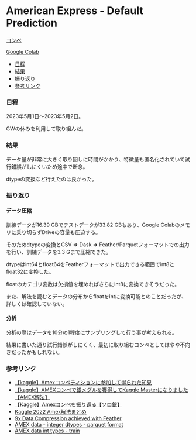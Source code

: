 # American Express - Default Prediction

[コンペ](https://www.kaggle.com/competitions/amex-default-prediction)

[Google Colab](https://colab.research.google.com/drive/1SLBV97-P9iZ7BKbylzvydTgumnxU-_qj)

- [日程](#日程)
- [結果](#結果)
- [振り返り](#振り返り)
- [参考リンク](#参考リンク)

### 日程

2023年5月1日〜2023年5月2日。

GWの休みを利用して取り組んだ。

### 結果

データ量が非常に大きく取り回しに時間がかかり、特徴量も匿名化されていて試行錯誤がしにくいため途中で断念。

dtypeの変換など行えたのは良かった。

### 振り返り

#### データ圧縮

訓練データが16.39 GBでテストデータが33.82 GBもあり、Google Colabのメモリに乗り切らずDriveの容量も圧迫する。

そのためdtypeの変換とCSV ⇒ Dask ⇒ Feather/Parquetフォーマットでの出力を行い、訓練データを3.3 Gまで圧縮できた。

dtypeはint64とfloat64をFeatherフォーマットで出力できる範囲でint8とfloat32に変換した。

floatのカテゴリ変数は欠損値を埋めればさらにint8に変換できそうだった。

また、解法を読むとデータの分布からfloatをintに変換可能とのことだったが、詳しくは確認していない。

#### 分析

分析の際はデータを10分の1程度にサンプリングして行う事が考えられる。

結果に書いた通り試行錯誤がしにくく、最初に取り組むコンペとしてはやや不向きだったかもしれない。

### 参考リンク

- [【kaggle】Amexコンペティションに参加して得られた知見](https://blog.recruit.co.jp/data/articles/kaggle-amex/)
- [【kaggle】AMEXコンペで銀メダルを獲得してKaggle Masterになりました【AMEX解法】](https://cpptake.com/archives/956)
- [【Kaggle】Amexコンペを振り返る【ソロ銀】](https://qiita.com/tetsuro731/items/296de8ca593386de4774)
- [Kaggle 2022 Amex解法まとめ](https://zenn.dev/ycarbon/articles/67d35bfe61b0f1)
- [9x Data Compression achieved with Feather](https://www.kaggle.com/competitions/amex-default-prediction/discussion/327143)
- [AMEX data - integer dtypes - parquet format](https://www.kaggle.com/datasets/raddar/amex-data-integer-dtypes-parquet-format)
- [AMEX data int types - train](https://www.kaggle.com/code/raddar/amex-data-int-types-train/notebook)
